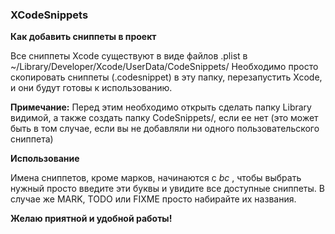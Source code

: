 ### XCodeSnippets

**Как добавить сниппеты в проект**

Все сниппеты Xcode существуют в виде файлов .plist в ~/Library/Developer/Xcode/UserData/CodeSnippets/ 
Необходимо просто скопировать сниппеты (.codesnippet) в эту папку, перезапустить Xcode, и они будут готовы к использованию.

**Примечание:** Перед этим необходимо открыть сделать папку Library видимой, а также создать папку CodeSnippets/, если ее нет (это может быть в том случае, если вы не добавляли ни одного пользовательского сниппета)

**Использование**

Имена сниппетов, кроме марков, начинаются с *bc* , чтобы выбрать нужный просто введите эти буквы и увидите все доступные сниппеты.
В случае же MARK, TODO или FIXME просто набирайте их названия.

**Желаю приятной и удобной работы!**
